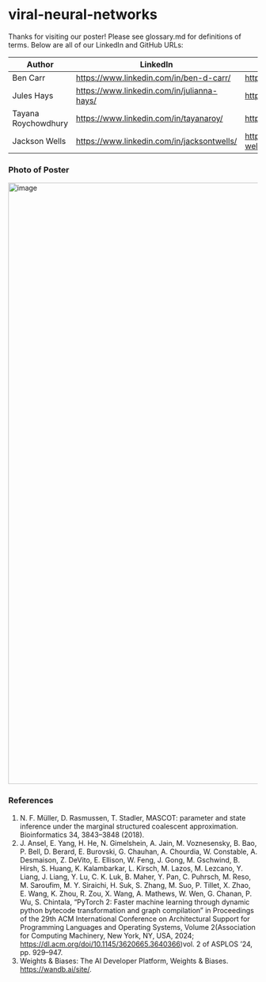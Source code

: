# viral-neural-networks


Thanks for visiting our poster! Please see glossary.md for definitions of terms. Below are all of our LinkedIn and GitHub URLs:

| Author  | LinkedIn | GitHub |
| ------------- | ------------- | ------------- |
| Ben Carr  | https://www.linkedin.com/in/ben-d-carr/  | https://github.com/Bendycar |
| Jules Hays  | https://www.linkedin.com/in/julianna-hays/  | https://github.com/julhays |
| Tayana Roychowdhury  | https://www.linkedin.com/in/tayanaroy/  | https://github.com/troycho |
| Jackson Wells  | https://www.linkedin.com/in/jacksontwells/  | https://github.com/jackson-wells |

### Photo of Poster

<img width="1216" alt="image" src="https://github.com/user-attachments/assets/d53fb03e-e768-4580-9391-b553b635dd81" />




### References
1.  N. F. Müller, D. Rasmussen, T. Stadler, MASCOT: parameter and state inference under the marginal structured coalescent approximation. Bioinformatics 34, 3843–3848 (2018).
2. J. Ansel, E. Yang, H. He, N. Gimelshein, A. Jain, M. Voznesensky, B. Bao, P. Bell, D. Berard, E. Burovski, G. Chauhan, A. Chourdia, W. Constable, A. Desmaison, Z. DeVito, E. Ellison, W. Feng, J. Gong, M. Gschwind, B. Hirsh, S. Huang, K. Kalambarkar, L. Kirsch, M. Lazos, M. Lezcano, Y. Liang, J. Liang, Y. Lu, C. K. Luk, B. Maher, Y. Pan, C. Puhrsch, M. Reso, M. Saroufim, M. Y. Siraichi, H. Suk, S. Zhang, M. Suo, P. Tillet, X. Zhao, E. Wang, K. Zhou, R. Zou, X. Wang, A. Mathews, W. Wen, G. Chanan, P. Wu, S. Chintala, “PyTorch 2: Faster machine learning through dynamic python bytecode transformation and graph compilation” in Proceedings of the 29th ACM International Conference on Architectural Support for Programming Languages and Operating Systems, Volume 2(Association for Computing Machinery, New York, NY, USA, 2024; https://dl.acm.org/doi/10.1145/3620665.3640366)vol. 2 of ASPLOS ’24, pp. 929–947.
3. Weights & Biases: The AI Developer Platform, Weights & Biases. https://wandb.ai/site/.
